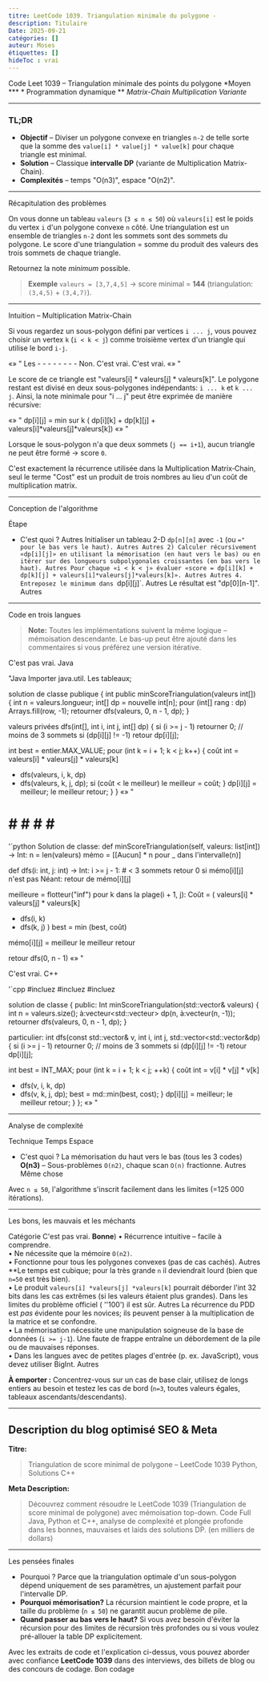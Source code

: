 ```yaml
---
titre: LeetCode 1039. Triangulation minimale du polygone -
description: Titulaire
Date: 2025-09-21
catégories: []
auteur: Moses
étiquettes: []
hideToc : vrai
---
```

Code Leet 1039 – Triangulation minimale des points du polygone
*Moyen *** * Programmation dynamique ** *Matrix-Chain Multiplication Variante*

---

### TL;DR
- **Objectif** – Diviser un polygone convexe en triangles `n‐2` de telle sorte que la somme des
`value[i] * value[j] * value[k]` pour chaque triangle est minimal.
- **Solution** – Classique **intervalle DP** (variante de Multiplication Matrix-Chain).
- **Complexités** – temps "O(n3)", espace "O(n2)".

---

Récapitulation des problèmes

On vous donne un tableau `valeurs` (`3 ≤ n ≤ 50`) où `valeurs[i]` est le poids du vertex `i` d'un polygone convexe `n` côté.
Une triangulation est un ensemble de triangles `n‐2` dont les sommets sont des sommets du polygone.
Le score d'une triangulation = somme du produit des valeurs des trois sommets de chaque triangle.

Retournez la note *minimum* possible.

> **Exemple**
> `valeurs = [3,7,4,5]` → score minimal = **144** (triangulation: `(3,4,5)` + `(3,4,7)`).

---

Intuition – Multiplication Matrix-Chain

Si vous regardez un sous-polygon défini par vertices `i ... j`, vous pouvez choisir un vertex `k` (`i < k < j`) comme troisième vertex d'un triangle qui utilise le bord `i‐j`.

«» "
Les - - - - - - - - Non.
C'est vrai.
C'est vrai.
«» "

Le score de ce triangle est "valeurs[i] * valeurs[j] * valeurs[k]".
Le polygone restant est divisé en deux sous-polygones indépendants: `i ... k` et `k ... j`.
Ainsi, la note minimale pour "i ... j" peut être exprimée de manière récursive:

«» "
dp[i][j] = min sur k ( dp[i][k] + dp[k][j] + valeurs[i]*valeurs[j]*valeurs[k])
«» "

Lorsque le sous-polygon n'a que deux sommets (`j == i+1`), aucun triangle ne peut être formé → score `0`.

C'est exactement la récurrence utilisée dans la Multiplication Matrix‐Chain, seul le terme "Cost" est un produit de trois nombres au lieu d'un coût de multiplication matrix.

---

Conception de l'algorithme

Étape
- C'est quoi ?
Autres Initialiser un tableau 2-D `dp[n][n]` avec `-1` (ou `=" pour le bas vers le haut). Autres
Autres 2) Calculer récursivement «dp[i][j]» en utilisant la mémorisation (en haut vers le bas) ou en itérer sur des longueurs subpolygonales croissantes (en bas vers le haut). Autres
Pour chaque «i < k < j» évaluer «score = dp[i][k] + dp[k][j] + valeurs[i]*valeurs[j]*valeurs[k]». Autres
Autres 4. Entreposez le minimum dans `dp[i][j]`. Autres
Le résultat est "dp[0][n-1]". Autres

---

Code en trois langues

> **Note:** Toutes les implémentations suivent la même logique – mémoisation descendante.
> Le bas-up peut être ajouté dans les commentaires si vous préférez une version itérative.

C'est pas vrai. Java

"Java
Importer java.util. Les tableaux;

solution de classe publique {
int public minScoreTriangulation(valeurs int[]) {
int n = valeurs.longueur;
int[] dp = nouvelle int[n];
pour (int[] rang : dp) Arrays.fill(row, -1);
retourner dfs(valeurs, 0, n - 1, dp);
}

valeurs privées dfs(int[], int i, int j, int[] dp) {
si (i >= j - 1) retourner 0; // moins de 3 sommets
si (dp[i][j] != -1) retour dp[i][j];

int best = entier.MAX_VALUE;
pour (int k = i + 1; k < j; k++) {
coût int = valeurs[i] * valeurs[j] * valeurs[k]
+ dfs(valeurs, i, k, dp)
+ dfs(valeurs, k, j, dp);
si (coût < le meilleur) le meilleur = coût;
}
dp[i][j] = meilleur;
le meilleur retour;
}
}
«» "

# # # # # #

'`python
Solution de classe:
def minScoreTriangulation(self, valeurs: list[int]) -> Int:
n = len(valeurs)
mémo = [[Aucun] * n pour _ dans l'intervalle(n)]

def dfs(i: int, j: int) -> Int:
i >= j - 1: # < 3 sommets
retour 0
si mémo[i][j] n'est pas Néant:
retour de mémo[i][j]

meilleure = flotteur("inf")
pour k dans la plage(i + 1, j):
Coût = (
valeurs[i] * valeurs[j] * valeurs[k]
+ dfs(i, k)
+ dfs(k, j)
)
best = min (best, coût)

mémo[i][j] = meilleur
le meilleur retour

retour dfs(0, n - 1)
«» "

C'est vrai. C++

'`cpp
#incluez <vecteur>
#incluez <algorithme>
#incluez <limites>

solution de classe {
public:
Int minScoreTriangulation(std::vector<int>& valeurs) {
int n = valeurs.size();
à:vecteur<std::vecteur<int>> dp(n, à:vecteur<int>(n, -1));
retourner dfs(valeurs, 0, n - 1, dp);
}

particulier:
int dfs(const std::vector<int>& v, int i, int j, std::vector<std::vector<int>&dp) {
si (i >= j - 1) retourner 0; // moins de 3 sommets
si (dp[i][j] != -1) retour dp[i][j];

int best = INT_MAX;
pour (int k = i + 1; k < j; ++k) {
coût int = v[i] * v[j] * v[k]
+ dfs(v, i, k, dp)
+ dfs(v, k, j, dp);
best = md::min(best, cost);
}
dp[i][j] = meilleur;
le meilleur retour;
}
};
«» "

---

Analyse de complexité

Technique Temps Espace
- C'est quoi ?
La mémorisation du haut vers le bas (tous les 3 codes) **O(n3)** – Sous-problèmes `O(n2)`, chaque scan `O(n)` fractionne. Autres
Même chose

Avec `n ≤ 50`, l'algorithme s'inscrit facilement dans les limites (=125 000 itérations).

---

Les bons, les mauvais et les méchants

Catégorie
C'est pas vrai.
**Bonne**) • Récurrence intuitive – facile à comprendre. <br>• Ne nécessite que la mémoire `O(n2)`. <br>• Fonctionne pour tous les polygones convexes (pas de cas cachés). Autres
**Le temps est cubique; pour la très grande `n` il deviendrait lourd (bien que `n=50` est très bien). <br>• Le produit `valeurs[i] *valeurs[j] *valeurs[k]` pourrait déborder l'int 32 bits dans les cas extrêmes (si les valeurs étaient plus grandes). Dans les limites du problème officiel ( ''100') il est sûr. Autres
La récurrence du PDD est *pas* évidente pour les novices; ils peuvent penser à la multiplication de la matrice et se confondre. <br>• La mémorisation nécessite une manipulation soigneuse de la base de données (`i >= j-1`). Une faute de frappe entraîne un débordement de la pile ou de mauvaises réponses. <br>• Dans les langues avec de petites plages d'entrée (p. ex. JavaScript), vous devez utiliser BigInt. Autres

**À emporter :** Concentrez-vous sur un cas de base clair, utilisez de longs entiers au besoin et testez les cas de bord (`n=3`, toutes valeurs égales, tableaux ascendants/descendants).

---

## Description du blog optimisé SEO & Meta

**Titre:**
> Triangulation de score minimal de polygone – LeetCode 1039 Python, Solutions C++

**Meta Description:**
> Découvrez comment résoudre le LeetCode 1039 (Triangulation de score minimal de polygone) avec mémoisation top-down. Code Full Java, Python et C++, analyse de complexité et plongée profonde dans les bonnes, mauvaises et laids des solutions DP. (en milliers de dollars)

---

Les pensées finales

- Pourquoi ? Parce que la triangulation optimale d'un sous-polygon dépend uniquement de ses paramètres, un ajustement parfait pour l'intervalle DP.
- **Pourquoi mémorisation?** La récursion maintient le code propre, et la taille du problème (`n ≤ 50`) ne garantit aucun problème de pile.
- **Quand passer au bas vers le haut?** Si vous avez besoin d'éviter la récursion pour des limites de récursion très profondes ou si vous voulez pré-allouer la table DP explicitement.

Avec les extraits de code et l'explication ci-dessus, vous pouvez aborder avec confiance **LeetCode 1039** dans des interviews, des billets de blog ou des concours de codage. Bon codage 